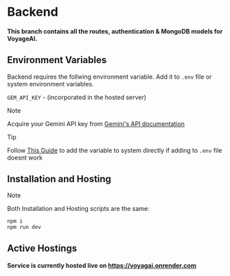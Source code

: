 # Backend

#### This branch contains all the routes, authentication & MongoDB models for VoyageAI.

## Environment Variables

Backend requires the follwing environment variable. Add it to `.env` file or system environment variables.

`GEM_API_KEY` - (incorporated in the hosted server)

> [!NOTE]
> Acquire your Gemini API key from [Gemini's API documentation](https://ai.google.dev/gemini-api/docs/api-key)

> [!TIP]
> Follow [This Guide](https://gargankush.medium.com/storing-api-keys-as-environmental-variable-for-windows-linux-and-mac-and-accessing-it-through-974ba7c5109f) to add the variable to system directly if adding to `.env` file doesnt work



## Installation and Hosting

> [!NOTE]
> Both Installation and Hosting scripts are the same:

```
npm i
npm run dev
```

## Active Hostings

#### Service is currently hosted live on https://voyagai.onrender.com
